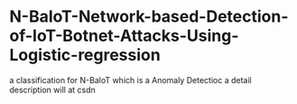 # N-BaIoT-Network-based-Detection-of-IoT-Botnet-Attacks-Using-Logistic-regression
a classification for N-BaloT which is a Anomaly Detectioc
a detail description will at csdn

